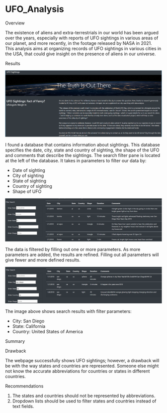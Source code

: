 # UFO_Analysis

Overview


The existence of aliens and extra-terrestrials in our world has been argued over the years, especially with reports of UFO sightings in various areas of our planet, and more recently, in the footage released by NASA in 2021. This analysis aims at organizing records of UFO sightings  in various cities in the USA, that could give insight on the presence of aliens in our universe.


Results

![alt text](Web_page.PNG)

I found a  database that contains information about sightings. This database specifies the date, city, state and country of sighting, the shape of the UFO and comments that describe the sightings. The search filter pane is located at the left of the database. It takes in parameters to filter our data by:

- Date of sighting
- City of sighting
- State of sighting
- Country of sighting
- Shape of UFO

![alt text](Web_page2.PNG)

The data is filtered by filling out one or more parameters. As more parameters are added, the results are refined. Filling out all parameters will give fewer and more defined results.

![alt text](web_page3.PNG)

The image above shows search results with filter parameters:
- City: San Diego
- State: California
- Country: United States of America


Summary


Drawback

The webpage successfully shows UFO sightings; however, a drawback will be with the way states and countries are represented. Someone else might not know the accurate abbreviations for countries or states in different countries.


Recommendations

1. The states and countries should not be represented by abbreviations.
2. Dropdown lists should be used to filter states and countries instead of text fields.
